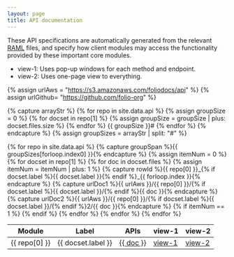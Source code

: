 ```yaml
---
layout: page
title: API documentation
---
```


These API specifications are automatically generated from the relevant
[RAML](https://github.com/folio-org/raml)
files, and specify how client modules may
access the functionality provided by these important core modules.

* view-1: Uses pop-up windows for each method and endpoint.
* view-2: Uses one-page view to everything.

{% assign urlAws = "https://s3.amazonaws.com/foliodocs/api" %}
{% assign urlGithub= "https://github.com/folio-org" %}

{% capture arrayStr %}
{% for repo in site.data.api %}
  {% assign groupSize = 0 %}
  {% for docset in repo[1] %}
    {% assign groupSize = groupSize | plus: docset.files.size %}
  {% endfor %}
  {{ groupSize }}#
{% endfor %}
{% endcapture %}
{% assign groupSizes = arrayStr | split: "#" %}

<table>
  <thead>
    <tr>
      <th title="Module">Module</th>
      <th title="Label">Label</th>
      <th title="APIs and link to RAML source">APIs</th>
      <th title="View 1: using raml2html">view-1</th>
      <th title="View 2: using raml-fleece">view-2</th>
    </tr>
  </thead>
  <tbody>
  {% for repo in site.data.api %}
    {% capture groupSpan %}{{ groupSizes[forloop.index0] }}{% endcapture %}
    {% assign itemNum = 0 %}
    {% for docset in repo[1] %}
      {% for doc in docset.files %}
        {% assign itemNum = itemNum | plus: 1 %}
        {% capture rowId %}{{ repo[0] }}_{% if docset.label %}{{ docset.label }}{% endif %}_{{ forloop.index }}{% endcapture %}
        {% capture urlDoc1 %}{{ urlAws }}/{{ repo[0] }}/{% if docset.label %}{{ docset.label }}/{% endif %}{{ doc }}{% endcapture %}
        {% capture urlDoc2 %}{{ urlAws }}/{{ repo[0] }}/{% if docset.label %}{{ docset.label }}/{% endif %}2/{{ doc }}{% endcapture %}
        <tr id="{{ rowId }}">
          {% if itemNum == 1 %}
          <td id="{{ repo[0] }}" rowspan="{{ groupSpan }}"> {{ repo[0] }} </td>
          {% endif %}
          <td> {{ docset.label }}</td>
          <td>
            <a href="{{ urlGithub }}/{{ repo[0] }}/blob/master/{{ docset.directory }}/{{ doc }}.raml"> {{ doc }}</a>
          </td>
          <td><a href="{{ urlDoc1 }}.html">view-1</a></td>
          <td><a href="{{ urlDoc2 }}.html">view-2</a></td>
        </tr>
      {% endfor %}
    {% endfor %}
  {% endfor %}
  </tbody>
</table>
